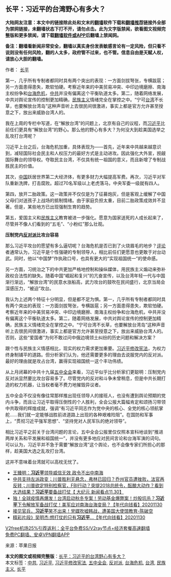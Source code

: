  <h2>长平：习近平的台湾野心有多大？</h2> <p class="notice"><b>大陆网友注意：本文中的链接除此处和文末的<a href="https://github.com/bannedbook/fanqiang" >翻墙</a>软件下载和<a href="https://github.com/killgcd/justmysocks/blob/master/README.md">翻墙推荐</a>链接外全部为禁网链接，未翻墙状态下打不开，请勿点击。此为文字版禁闻，欲看图文视频完整版和更多禁闻，请下载<a href="https://github.com/bannedbook/fanqiang">翻墙软件或APP</a>后翻墙上禁闻网。</p><p>备注：翻墙看新闻非常安全，翻墙以真实身份发表敏感言论有一定风险，但只看不说则没有任何风险，翻的人太多，政府管不过来，也不管。信息自由是天赋人权，请放心大胆的翻墙。</b></p>  <div class="entry"> <p>作者： <a href="https://www.bannedbook.org/bnews/tag/%e9%95%bf%e5%b9%b3/" class="st_tag internal_tag" rel="tag" title="标签 长平 下的日志">长平</a></p> <p id="summary">第一，几乎所有专制者都同时具有两个突出的表现：一方面剑拔弩张，专横跋扈；另一方面患得患失，欺软怕硬。考察近年来的中美贸易冲突、中印边境磨擦、南海主权纷争和<a href="https://www.bannedbook.org/bnews/tag/%E5%8F%B0%E6%B5%B7%E5%8D%B1%E6%9C%BA/" class="st_tag internal_tag" rel="tag" title="标签 台海危机 下的日志">台海危机</a>，<a href="https://www.bannedbook.org/bnews/tag/%e4%b8%ad%e5%85%b1/" class="st_tag internal_tag" rel="tag" title="标签 中共 下的日志">中共</a>并没有偏离这个平衡轨道太多。第二，随着网络发展，中共对舆论宣传的控制更加精确，<span class='wp_keywordlink'><a href="https://www.bannedbook.org/forum11/topic333.html" title="禁片：民族主义和三座大山" target="_blank">民族主义</a></span>情绪完全在掌控之中。“宁可<a href="https://www.bannedbook.org/bnews/tag/%e5%8f%b0%e6%b9%be/" class="st_tag internal_tag" rel="tag" title="标签 台湾 下的日志">台湾</a>不长草，也要解放台湾岛”这种声音听上去很民间很激进，事实上都是官方允许甚至授意之下，放出来威胁台湾人的。</p> <p id="conimg">我在上周的专栏中写道，在“解放台湾”的问题上，北京有自己的议程，而<a href="https://www.bannedbook.org/bnews/tag/%e4%b9%a0%e8%bf%91%e5%b9%b3/" class="st_tag internal_tag" rel="tag" title="标签 习近平 下的日志">习近平</a>比前任们更具有“解放台湾”的野心。那么他的野心有多大？为何没大到趁美国选举之乱攻打台湾呢？</p> <p>习近平上台之后，台海危机加重，具体表现为——首先，近年来中共越来越意识到，减轻国际社会民主和人权压力的最好方式是主动进攻。因此强化大外宣，觊觎国际舞台的领导权。夺取民主台湾，不仅具有统一祖国的意义，而且新增了专制战胜民主的价值。</p>  <p>其次，<span class='wp_keywordlink_affiliate'><a href="https://www.bannedbook.org/" title="中国" target="_blank">中国</a></span>跃居世界第二大经济体，有更多财力大幅提高军费。再次，习近平对军队重新洗牌，打击腐败。超过70名军级以上老虎落马，中央军委一级就有四人。</p> <p>第四，放开二胎政策。这一政策并不仅仅是为了征募炮灰，但是客观上缓解了中国父母们对送孩子上战场的抵制情绪。由于家庭负担太重，目前二胎政策成效并不显著。但是，某些地方已出现强制生育的趋势。</p> <p>第五，爱国主义和<a href="https://www.bannedbook.org/bnews/tag/%E6%B0%91%E6%97%8F%E4%B8%BB%E4%B9%89/" class="st_tag internal_tag" rel="tag" title="标签 民族主义 下的日志">民族主义</a>教育被进一步强化。愿意为国家送死的人成长起来了，尽管并不像人们看到的“五毛”、“小粉红”那么壮观。</p> <p><strong>压制党内<a href="https://www.bannedbook.org/bnews/tag/%E5%8F%8D%E5%AF%B9%E6%B4%BE/" class="st_tag internal_tag" rel="tag" title="标签 反对派 下的日志">反对派</a>比攻台容易</strong></p>  <p>那么习近平攻台的愿望有多么逼切呢？台海危机是否已到了火烧眉毛的地步？<span class='wp_keywordlink_affiliate'><a href="https://www.bannedbook.org/bnews/comments/" title="新闻评论" target="_blank">评论</a></span>者通常认为，习近平是个性强硬的专制领导人，相比前任们更愿意也更敢于对台动武。同时，他以“中国梦”作执政口号，也具有更大的“实现祖国统一”的使命感。</p> <p>另一方面，习统治之下的中共更加严格地控制和操纵媒体，用民族主义煽动来弥补政权合法性的缺失。随着中国“崛起和复兴”的亢奋宣传，以及台湾年轻一代与中国渐行渐远，“解放台湾”的民意水涨船高，武力攻台的鼓吹在民间盛行，北京当局会深感压力，“被迫”攻台。</p> <p>我认为上述两个特征十分明显，但是都不足为惧。第一，几乎所有专制者都同时具有两个突出的表现：一方面剑拔弩张，专横跋扈；另一方面患得患失，欺软怕硬。考察近年来的中美贸易冲突、中印边境磨擦、南海主权纷争和台海危机，中共并没有偏离这个平衡轨道太多。第二，随着网络发展，中共对舆论宣传的控制更加精确，民族主义情绪完全在掌控之中。“宁可台湾不长草，也要解放台湾岛”这种声音听上去很民间很激进，事实上都是官方允许甚至授意之下，放出来威胁台湾人的。否则，这些“爱国者”为何不敢过问中俄边境领土纠纷的历史问题和解决方案？</p> <p>跟个性与民族主义情感相比，现实的权力需求更加重要。<a href="https://www.bannedbook.org/bnews/tag/%e4%b9%a0%e8%bf%91%e5%b9%b3%e4%bf%ae%e6%94%b9%e5%ae%aa%e6%b3%95/" class="st_tag internal_tag" rel="tag" title="标签 习近平修改宪法 下的日志">习近平修改宪法</a>，为权力终身制铺平的道路。但分析家们认为，他还需要更多的理由去说服党内的反对派。最好的理由就是攻占台湾，赢得实现祖国统一这个丰功伟绩。</p>  <p>从上月闭幕的中共十九届<a href="https://www.bannedbook.org/bnews/tag/%e4%ba%94%e4%b8%ad%e5%85%a8%e4%bc%9a/" class="st_tag internal_tag" rel="tag" title="标签 五中全会 下的日志">五中全会</a>来看，习近平似乎比分析家们更聪明：压制党内反对派显然要比攻台容易多了。尽管党内的反对和斗争未曾稍息，但是中共长期打造的权力机器，让当权者毫不费力地摧毁异议者。</p> <p>五中全会不仅没有像往常那样推出现任领导人的接班人，也没有遭到舆论预期的党内斗争，而且让习近平取得压倒性的个人胜利，全会公报大篇幅肯定和颂扬习带领中共取得的辉煌成就，强调“有习近平同志作为党中央的核心、全党的核心领航掌舵……我们就一定能够战胜前进道路上出现的各种艰难险阻”。在国防和军事上，“贯彻习近平强军思想”、“坚持党对人民军队的绝对领导”。</p> <p>相比习近平之前关于台湾问题的言论，五中全会公报里仅仅照本宣科地谈到“推进两岸关系和平发展和祖国统一”，并没有更多地应对民间言论和台海军演的词句。可以认为，习近平并不急于需要“解放台湾”这个舆论，也不会像专家们所担心的那样，趁美国大选之乱攻打台湾。</p> <p>这并不意味着台湾就可以高枕无忧了。</p>  <ul class='op-related-articles' title='相关阅读'> <li><a href='https://www.bannedbook.org/bnews/comments/20201201/1439989.html' target='_blank'>王臻明：<b>习近平</b>领导威信无效 政令不出中南海</a></li> <li><a href='https://www.bannedbook.org/bnews/bannedvideo/20201201/1439950.html' target='_blank'>中共支持左派政变；川普胜利无悬念，弗林已回归？乔州官员遭挫败，法官再反转；川普欲定特别检察官，FBI行动？突提2018总统令，酝酿大动作？看到大选结果？<b>习近平</b>要备战打仗【 大纪元 新闻看点11.30】</a></li> <li><a href='https://www.bannedbook.org/bnews/taiwannews/20201201/1439739.html' target='_blank'>独！全球疫情再爆发！台湾启动秋冬专案！劳动基金爆弊案！炒股坑杀？<b>习近平</b>下令解放军备战打仗！美军应对南海台海变局？【年代向钱看】20201130</a></li> <li><a href='https://www.bannedbook.org/bnews/taiwannews/20201201/1439737.html' target='_blank'>接见官兵，<b>习近平</b>笑不出来！党媒吹嘘韩战，遭美国大使馆教育-陈破空</a></li> <li><a href='https://www.bannedbook.org/bnews/taiwannews/20201130/1439702.html' target='_blank'>精彩片段》吴明杰:想打仗的只有<b>习近平</b>...【年代向钱看】20201130</a></li> </ul> <p class="texttj"> <a href="https://www.bannedbook.org/forum23/topic22702.html" target="_blank">V2free机场25%引荐返利：全平台免费SS/V2ray节点+经济套餐高速翻墙</a><br/> <a href="https://github.com/bannedbook/fanqiang/wiki/%E7%A6%81%E9%97%BB%E7%BD%91%E5%AE%89%E5%8D%93%E7%BF%BB%E5%A2%99%E6%96%B0%E9%97%BBAPP" target="_blank">免费PC翻墙、安卓VPN翻墙APP</a></p><p> 来源：苹果日报 </p><a name='sharetosocial'></a>       <div><b>本文的图文或视频完整版</b>：<a href='https://www.bannedbook.org/bnews/comments/20201201/1439988.html'>长平：习近平的台湾野心有多大？</a></div>  </div><!--END ENTRY--> <div class="postfooter"> <div>本文标签：<a href="https://www.bannedbook.org/bnews/tag/%e4%b8%ad%e5%85%b1/" rel="tag">中共</a>, <a href="https://www.bannedbook.org/bnews/tag/%e4%b9%a0%e8%bf%91%e5%b9%b3/" rel="tag">习近平</a>, <a href="https://www.bannedbook.org/bnews/tag/%e4%b9%a0%e8%bf%91%e5%b9%b3%e4%bf%ae%e6%94%b9%e5%ae%aa%e6%b3%95/" rel="tag">习近平修改宪法</a>, <a href="https://www.bannedbook.org/bnews/tag/%e4%ba%94%e4%b8%ad%e5%85%a8%e4%bc%9a/" rel="tag">五中全会</a>, <a href="https://www.bannedbook.org/bnews/tag/%E5%8F%8D%E5%AF%B9%E6%B4%BE/" rel="tag">反对派</a>, <a href="https://www.bannedbook.org/bnews/tag/%E5%8F%B0%E6%B5%B7%E5%8D%B1%E6%9C%BA/" rel="tag">台海危机</a>, <a href="https://www.bannedbook.org/bnews/tag/%e5%8f%b0%e6%b9%be/" rel="tag">台湾</a>, <a href="https://www.bannedbook.org/bnews/tag/%E6%B0%91%E6%97%8F%E4%B8%BB%E4%B9%89/" rel="tag">民族主义</a>, <a href="https://www.bannedbook.org/bnews/tag/%e9%95%bf%e5%b9%b3/" rel="tag">长平</a></div>  </div><!--END POSTFOOTER--> 